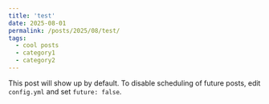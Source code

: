 ```yaml
---
title: 'test'
date: 2025-08-01
permalink: /posts/2025/08/test/
tags:
  - cool posts
  - category1
  - category2
---
```


This post will show up by default. To disable scheduling of future posts, edit `config.yml` and set `future: false`. 
